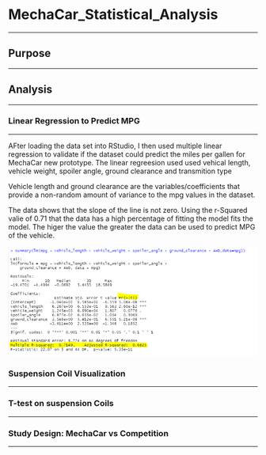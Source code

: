 # MechaCar_Statistical_Analysis
---
## Purpose
---


## Analysis
---

### Linear Regression to Predict MPG
---
AFter loading the data set into RStudio, I then used multiple linear regression to validate
if the dataset could predict the miles per gallen for MechaCar new prototype.  The linear
regreesion used used vehical length, vehicle weight, spoiler angle, ground clearance and 
transmition type

Vehicle length and ground clearance are the variables/coefficients that provide a non-random 
amount of variance to the mpg values in the dataset.

The data shows that the slope of the line is not zero.  Using the r-Squared valie of 0.71 that 
the data has a high percentage of fitting the model fits the model.  The higer the value the greater 
the data can be used to predict MPG of the vehicle. 

![Linear Regression](/images/lm_summary.png)

### Suspension Coil Visualization
---

### T-test on suspension Coils
---


### Study Design: MechaCar vs Competition
---

 





